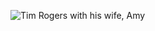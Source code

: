 ![Tim Rogers with his wife, Amy](https://scontent.find1-1.fna.fbcdn.net/v/t31.0-8/10014962_10207215944575803_1160770580647785519_o.jpg?_nc_cat=104&_nc_ohc=nYar59r_UnAAX8HakiX&_nc_ht=scontent.find1-1.fna&oh=e3948441f2e126acd1b982f7cfaa9b4d&oe=5EC36DB2)
